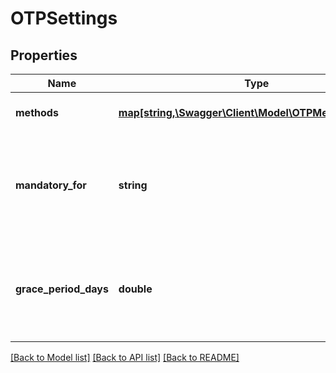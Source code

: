 # OTPSettings

## Properties
Name | Type | Description | Notes
------------ | ------------- | ------------- | -------------
**methods** | [**map[string,\Swagger\Client\Model\OTPMethodSettings]**](OTPMethodSettings.md) | The one time password methods that are allowed | 
**mandatory_for** | **string** | Define who is forced to enable OTP. If set to \&quot;optional\&quot;, users can opt themselves into OTP but do not need to do so. | 
**grace_period_days** | **double** | The number of days grace that will be given to new users when their account is created before they are forced to enable OTP on their account. | 

[[Back to Model list]](../README.md#documentation-for-models) [[Back to API list]](../README.md#documentation-for-api-endpoints) [[Back to README]](../README.md)


